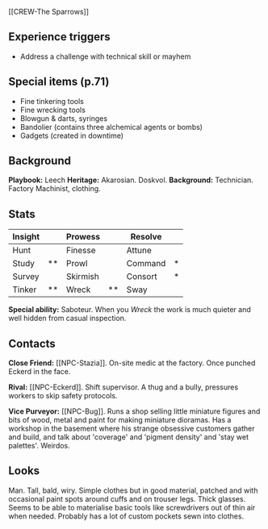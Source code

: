 [[CREW-The Sparrows]]
## Experience triggers
* Address a challenge with technical skill or mayhem
## Special items (p.71)
* Fine tinkering tools
* Fine wrecking tools
* Blowgun & darts, syringes
* Bandolier (contains three alchemical agents or bombs)
* Gadgets (created in downtime)

## Background
 **Playbook:** Leech
 **Heritage:** Akarosian. Doskvol.
 **Background:** Technician. Factory Machinist, clothing.

## Stats

| Insight |     | Prowess  |     | Resolve |     |
| ------- | --- | -------- | --- | ------- | --- |
| Hunt    |     | Finesse  |     | Attune  |     |
| Study   | **  | Prowl    |     | Command | *   |
| Survey  |     | Skirmish |     | Consort | *   |
| Tinker  | **  | Wreck    | **  | Sway    |     |

**Special ability:** Saboteur. When you *Wreck* the work is much quieter and well hidden from casual inspection.

## Contacts
**Close Friend:** [[NPC-Stazia]]. On-site medic at the factory. Once punched Eckerd in the face.

**Rival:** [[NPC-Eckerd]]. Shift supervisor. A thug and a bully, pressures workers to skip safety protocols.

**Vice Purveyor:** [[NPC-Bug]]. Runs a shop selling little miniature figures and bits of wood, metal and paint for making miniature dioramas. Has a workshop in the basement where his strange obsessive customers gather and build, and talk about 'coverage' and 'pigment density' and 'stay wet palettes'. Weirdos.

## Looks
Man. Tall, bald, wiry. Simple clothes but in good material, patched and with occasional paint spots around cuffs and on trouser legs. Thick glasses. Seems to be able to materialise basic tools like screwdrivers out of thin air when needed. Probably has a lot of custom pockets sewn into clothes.
